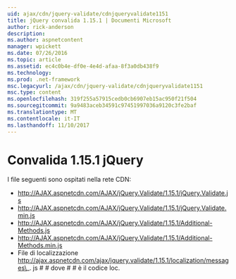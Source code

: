 ```yaml
---
uid: ajax/cdn/jquery-validate/cdnjqueryvalidate1151
title: jQuery convalida 1.15.1 | Documenti Microsoft
author: rick-anderson
description: 
ms.author: aspnetcontent
manager: wpickett
ms.date: 07/26/2016
ms.topic: article
ms.assetid: ec4c0b4e-df0e-4e4d-afaa-8f3a0db438f9
ms.technology: 
ms.prod: .net-framework
msc.legacyurl: /ajax/cdn/jquery-validate/cdnjqueryvalidate1151
msc.type: content
ms.openlocfilehash: 319f255a57915cedb0cb6907eb15ac950f21f504
ms.sourcegitcommit: 9a9483aceb34591c97451997036a9120c3fe2baf
ms.translationtype: MT
ms.contentlocale: it-IT
ms.lasthandoff: 11/10/2017
---
```

<a name="jquery-validation-1151"></a>Convalida 1.15.1 jQuery
====================
I file seguenti sono ospitati nella rete CDN:

- http://AJAX.aspnetcdn.com/AJAX/jQuery.Validate/1.15.1/jQuery.Validate.js
- http://AJAX.aspnetcdn.com/AJAX/jQuery.Validate/1.15.1/jQuery.Validate.min.js
- http://AJAX.aspnetcdn.com/AJAX/jQuery.Validate/1.15.1/Additional-Methods.js
- http://AJAX.aspnetcdn.com/AJAX/jQuery.Validate/1.15.1/Additional-Methods.min.js
- File di localizzazione http://ajax.aspnetcdn.com/ajax/jquery.validate/1.15.1/localization/messages\_. js # # dove # # è il codice loc.
